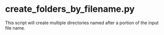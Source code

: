 # create_folders_by_filename.py
This script will create multiple directories named after a portion of the input file name.
